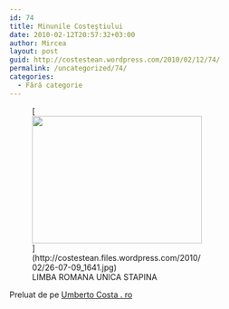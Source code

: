 ```yaml
---
id: 74
title: Minunile Costeştiului
date: 2010-02-12T20:57:32+03:00
author: Mircea
layout: post
guid: http://costestean.wordpress.com/2010/02/12/74/
permalink: /uncategorized/74/
categories:
  - Fără categorie
---
```

<figure id="attachment_73" aria-describedby="caption-attachment-73" style="width: 300px" class="wp-caption alignnone">[<img src="http://costestean.files.wordpress.com/2010/02/26-07-09_1641.jpg?w=300" alt="" title="LIMBA ROMANA " width="300" height="225" class="size-medium wp-image-73" srcset="http://costestitv.ddev.local/costestitv/wp-content/uploads//2010/02/26-07-09_1641.jpg 1600w, http://costestitv.ddev.local/costestitv/wp-content/uploads//2010/02/26-07-09_1641-300x225.jpg 300w, http://costestitv.ddev.local/costestitv/wp-content/uploads//2010/02/26-07-09_1641-1024x768.jpg 1024w, http://costestitv.ddev.local/costestitv/wp-content/uploads//2010/02/26-07-09_1641-624x468.jpg 624w" sizes="(max-width: 300px) 100vw, 300px" />](http://costestean.files.wordpress.com/2010/02/26-07-09_1641.jpg)<figcaption id="caption-attachment-73" class="wp-caption-text">LIMBA ROMANA UNICA STAPINA</figcaption></figure> 

Preluat de pe [Umberto Costa . ro](http://umbertocosta.wordpress.com/2009/07/26/minune-in-costesti-din-nou/)